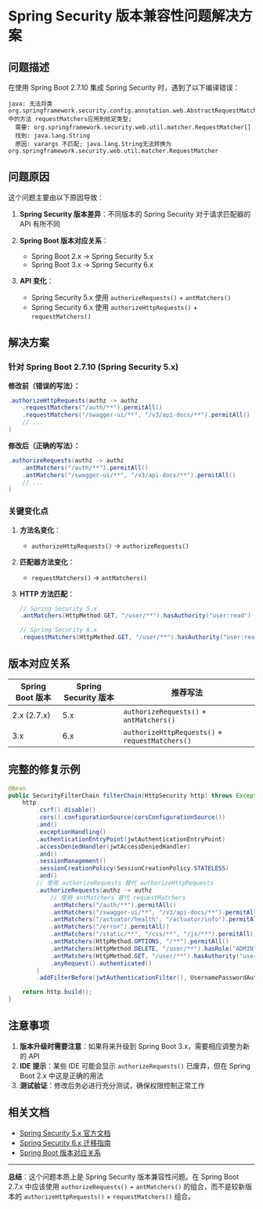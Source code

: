 # Spring Security 版本兼容性问题解决方案

## 问题描述

在使用 Spring Boot 2.7.10 集成 Spring Security 时，遇到了以下编译错误：

```
java: 无法将类 org.springframework.security.config.annotation.web.AbstractRequestMatcherRegistry<C>中的方法 requestMatchers应用到给定类型;
  需要: org.springframework.security.web.util.matcher.RequestMatcher[]
  找到: java.lang.String
  原因: varargs 不匹配; java.lang.String无法转换为org.springframework.security.web.util.matcher.RequestMatcher
```

## 问题原因

这个问题主要由以下原因导致：

1. **Spring Security 版本差异**：不同版本的 Spring Security 对于请求匹配器的 API 有所不同
2. **Spring Boot 版本对应关系**：
   - Spring Boot 2.x → Spring Security 5.x
   - Spring Boot 3.x → Spring Security 6.x

3. **API 变化**：
   - Spring Security 5.x 使用 `authorizeRequests()` + `antMatchers()`
   - Spring Security 6.x 使用 `authorizeHttpRequests()` + `requestMatchers()`

## 解决方案

### 针对 Spring Boot 2.7.10 (Spring Security 5.x)

**修改前（错误的写法）：**
```java
.authorizeHttpRequests(authz -> authz
    .requestMatchers("/auth/**").permitAll()
    .requestMatchers("/swagger-ui/**", "/v3/api-docs/**").permitAll()
    // ...
)
```

**修改后（正确的写法）：**
```java
.authorizeRequests(authz -> authz
    .antMatchers("/auth/**").permitAll()
    .antMatchers("/swagger-ui/**", "/v3/api-docs/**").permitAll()
    // ...
)
```

### 关键变化点

1. **方法名变化**：
   - `authorizeHttpRequests()` → `authorizeRequests()`

2. **匹配器方法变化**：
   - `requestMatchers()` → `antMatchers()`

3. **HTTP 方法匹配**：
   ```java
   // Spring Security 5.x
   .antMatchers(HttpMethod.GET, "/user/**").hasAuthority("user:read")
   
   // Spring Security 6.x  
   .requestMatchers(HttpMethod.GET, "/user/**").hasAuthority("user:read")
   ```

## 版本对应关系

| Spring Boot 版本 | Spring Security 版本 | 推荐写法 |
|------------------|---------------------|----------|
| 2.x (2.7.x) | 5.x | `authorizeRequests()` + `antMatchers()` |
| 3.x | 6.x | `authorizeHttpRequests()` + `requestMatchers()` |

## 完整的修复示例

```java
@Bean
public SecurityFilterChain filterChain(HttpSecurity http) throws Exception {
    http
        .csrf().disable()
        .cors().configurationSource(corsConfigurationSource())
        .and()
        .exceptionHandling()
        .authenticationEntryPoint(jwtAuthenticationEntryPoint)
        .accessDeniedHandler(jwtAccessDeniedHandler)
        .and()
        .sessionManagement()
        .sessionCreationPolicy(SessionCreationPolicy.STATELESS)
        .and()
        // 使用 authorizeRequests 替代 authorizeHttpRequests
        .authorizeRequests(authz -> authz
            // 使用 antMatchers 替代 requestMatchers
            .antMatchers("/auth/**").permitAll()
            .antMatchers("/swagger-ui/**", "/v3/api-docs/**").permitAll()
            .antMatchers("/actuator/health", "/actuator/info").permitAll()
            .antMatchers("/error").permitAll()
            .antMatchers("/static/**", "/css/**", "/js/**").permitAll()
            .antMatchers(HttpMethod.OPTIONS, "/**").permitAll()
            .antMatchers(HttpMethod.DELETE, "/user/**").hasRole("ADMIN")
            .antMatchers(HttpMethod.GET, "/user/**").hasAuthority("user:read")
            .anyRequest().authenticated()
        )
        .addFilterBefore(jwtAuthenticationFilter(), UsernamePasswordAuthenticationFilter.class);

    return http.build();
}
```

## 注意事项

1. **版本升级时需要注意**：如果将来升级到 Spring Boot 3.x，需要相应调整为新的 API
2. **IDE 提示**：某些 IDE 可能会显示 `authorizeRequests()` 已废弃，但在 Spring Boot 2.x 中这是正确的用法
3. **测试验证**：修改后务必进行充分测试，确保权限控制正常工作

## 相关文档

- [Spring Security 5.x 官方文档](https://docs.spring.io/spring-security/site/docs/5.8.x/reference/html/)
- [Spring Security 6.x 迁移指南](https://docs.spring.io/spring-security/reference/migration/index.html)
- [Spring Boot 版本对应关系](https://spring.io/projects/spring-boot#support)

---

**总结**：这个问题本质上是 Spring Security 版本兼容性问题。在 Spring Boot 2.7.x 中应该使用 `authorizeRequests()` + `antMatchers()` 的组合，而不是较新版本的 `authorizeHttpRequests()` + `requestMatchers()` 组合。